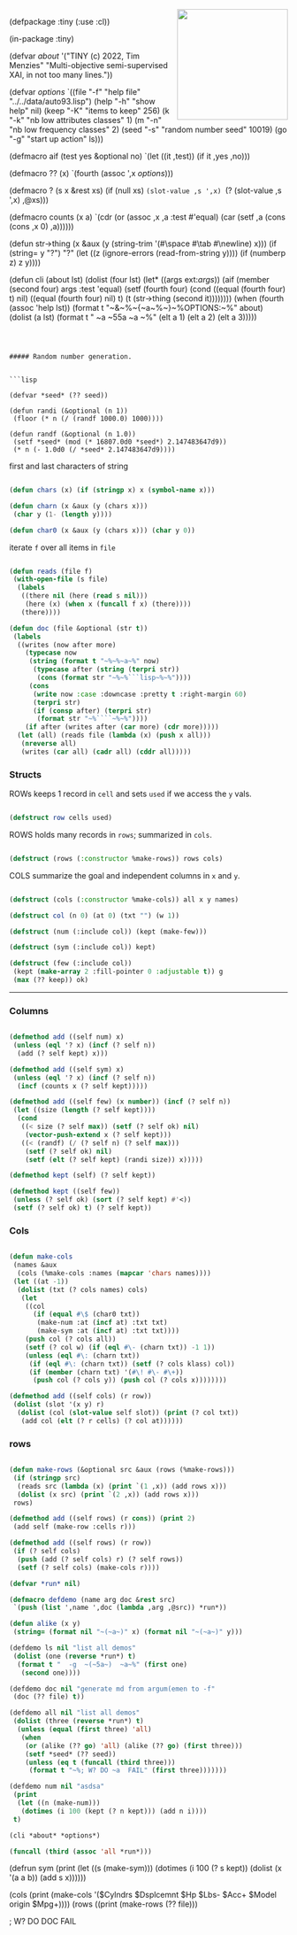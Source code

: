 <img src='http://www.lisperati.com/lisplogo_fancy_256.png' width=200 align=right>


(defpackage :tiny (:use :cl))

(in-package :tiny)

(defvar *about*
 '("TINY (c) 2022, Tim Menzies"
   "Multi-objective semi-supervised XAI, in not too many lines."))

(defvar *options*
 `((file "-f" "help file" "../../data/auto93.lisp")
   (help "-h" "show help" nil)
   (keep "-K" "items to keep" 256)
   (k "-k" "nb low attributes classes" 1)
   (m "-n" "nb low frequency classes" 2)
   (seed "-s" "random number seed" 10019)
   (go "-g" "start up action" ls)))

(defmacro aif (test yes &optional no)
 `(let ((it ,test)) (if it ,yes ,no)))

(defmacro ?? (x) `(fourth (assoc ',x *options*)))

(defmacro ? (s x &rest xs)
 (if (null xs) `(slot-value ,s ',x)
  `(? (slot-value ,s ',x) ,@xs)))

(defmacro counts (x a)
 `(cdr
   (or (assoc ,x ,a :test #'equal)
    (car (setf ,a (cons (cons ,x 0) ,a))))))

(defun str->thing
 (x &aux (y (string-trim '(#\space #\tab #\newline) x)))
 (if (string= y "?") "?"
  (let ((z (ignore-errors (read-from-string y))))
   (if (numberp z) z y))))

(defun cli (about lst)
 (dolist (four lst)
  (let* ((args ext:*args*))
   (aif (member (second four) args :test 'equal)
    (setf (fourth four)
     (cond ((equal (fourth four) t) nil)
      ((equal (fourth four) nil) t)
      (t (str->thing (second it))))))))
 (when (fourth (assoc 'help lst))
  (format t "~&~%~{~a~%~}~%OPTIONS:~%" about)
  (dolist (a lst)
   (format t "  ~a  ~55a  ~a ~%" (elt a 1) (elt a 2)
    (elt a 3)))))

````



##### Random number generation.


```lisp

(defvar *seed* (?? seed))

(defun randi (&optional (n 1))
 (floor (* n (/ (randf 1000.0) 1000))))

(defun randf (&optional (n 1.0))
 (setf *seed* (mod (* 16807.0d0 *seed*) 2.147483647d9))
 (* n (- 1.0d0 (/ *seed* 2.147483647d9))))

````



first and  last characters of string


```lisp

(defun chars (x) (if (stringp x) x (symbol-name x)))

(defun charn (x &aux (y (chars x)))
 (char y (1- (length y))))

(defun char0 (x &aux (y (chars x))) (char y 0))

````



iterate `f` over all items in `file`


```lisp

(defun reads (file f)
 (with-open-file (s file)
  (labels
   ((there nil (here (read s nil)))
    (here (x) (when x (funcall f x) (there))))
   (there))))

(defun doc (file &optional (str t))
 (labels
  ((writes (now after more)
    (typecase now
     (string (format t "~%~%~a~%" now)
      (typecase after (string (terpri str))
       (cons (format str "~%~%```lisp~%~%"))))
     (cons
      (write now :case :downcase :pretty t :right-margin 60)
      (terpri str)
      (if (consp after) (terpri str)
       (format str "~%````~%~%"))))
    (if after (writes after (car more) (cdr more)))))
  (let (all) (reads file (lambda (x) (push x all)))
   (nreverse all)
   (writes (car all) (cadr all) (cddr all)))))

````



### Structs
ROWs keeps 1 record in `cell` and  sets `used` if we access the `y` vals.


```lisp

(defstruct row cells used)

````



ROWS holds many records in `rows`; summarized in `cols`.


```lisp

(defstruct (rows (:constructor %make-rows)) rows cols)

````



COLS summarize the goal and independent columns in `x` and `y`.


```lisp

(defstruct (cols (:constructor %make-cols)) all x y names)

(defstruct col (n 0) (at 0) (txt "") (w 1))

(defstruct (num (:include col)) (kept (make-few)))

(defstruct (sym (:include col)) kept)

(defstruct (few (:include col))
 (kept (make-array 2 :fill-pointer 0 :adjustable t)) g
 (max (?? keep)) ok)

````



-------------------------------------------------------------------------------
### Columns


```lisp

(defmethod add ((self num) x)
 (unless (eql '? x) (incf (? self n))
  (add (? self kept) x)))

(defmethod add ((self sym) x)
 (unless (eql '? x) (incf (? self n))
  (incf (counts x (? self kept)))))

(defmethod add ((self few) (x number)) (incf (? self n))
 (let ((size (length (? self kept))))
  (cond
   ((< size (? self max)) (setf (? self ok) nil)
    (vector-push-extend x (? self kept)))
   ((< (randf) (/ (? self n) (? self max)))
    (setf (? self ok) nil)
    (setf (elt (? self kept) (randi size)) x)))))

(defmethod kept (self) (? self kept))

(defmethod kept ((self few))
 (unless (? self ok) (sort (? self kept) #'<))
 (setf (? self ok) t) (? self kept))

````



### Cols  


```lisp

(defun make-cols
 (names &aux
  (cols (%make-cols :names (mapcar 'chars names))))
 (let ((at -1))
  (dolist (txt (? cols names) cols)
   (let
    ((col
      (if (equal #\$ (char0 txt))
       (make-num :at (incf at) :txt txt)
       (make-sym :at (incf at) :txt txt))))
    (push col (? cols all))
    (setf (? col w) (if (eql #\- (charn txt)) -1 1))
    (unless (eql #\: (charn txt))
     (if (eql #\: (charn txt)) (setf (? cols klass) col))
     (if (member (charn txt) '(#\! #\- #\+))
      (push col (? cols y)) (push col (? cols x))))))))

(defmethod add ((self cols) (r row))
 (dolist (slot '(x y) r)
  (dolist (col (slot-value self slot)) (print (? col txt))
   (add col (elt (? r cells) (? col at))))))

````



### rows


```lisp

(defun make-rows (&optional src &aux (rows (%make-rows)))
 (if (stringp src)
  (reads src (lambda (x) (print `(1 ,x)) (add rows x)))
  (dolist (x src) (print `(2 ,x)) (add rows x)))
 rows)

(defmethod add ((self rows) (r cons)) (print 2)
 (add self (make-row :cells r)))

(defmethod add ((self rows) (r row))
 (if (? self cols)
  (push (add (? self cols) r) (? self rows))
  (setf (? self cols) (make-cols r))))

(defvar *run* nil)

(defmacro defdemo (name arg doc &rest src)
 `(push (list ',name ',doc (lambda ,arg ,@src)) *run*))

(defun alike (x y)
 (string= (format nil "~(~a~)" x) (format nil "~(~a~)" y)))

(defdemo ls nil "list all demos"
 (dolist (one (reverse *run*) t)
  (format t "  -g  ~(~5a~)  ~a~%" (first one)
   (second one))))

(defdemo doc nil "generate md from argum(emen to -f"
 (doc (?? file) t))

(defdemo all nil "list all demos"
 (dolist (three (reverse *run*) t)
  (unless (equal (first three) 'all)
   (when
    (or (alike (?? go) 'all) (alike (?? go) (first three)))
    (setf *seed* (?? seed))
    (unless (eq t (funcall (third three)))
     (format t "~%; W? DO ~a  FAIL" (first three)))))))

(defdemo num nil "asdsa"
 (print
  (let ((n (make-num)))
   (dotimes (i 100 (kept (? n kept))) (add n i))))
 t)

(cli *about* *options*)

(funcall (third (assoc 'all *run*)))

````



(defrun sym (print (let ((s (make-sym))) 
                    (dotimes (i 100 (? s kept)) (dolist (x '(a a b)) (add s x))))))

(cols (print (make-cols 
                    '($Cylndrs $Dsplcemnt $Hp $Lbs- $Acc+ $Model origin  $Mpg+))))
     (rows ((print (make-rows (?? file)))

; W? DO DOC  FAIL
